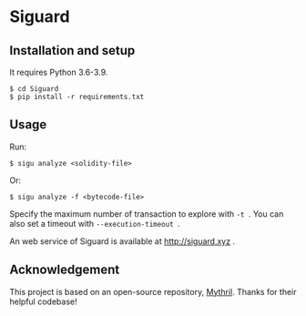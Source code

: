 # Siguard

## Installation and setup

It requires Python 3.6-3.9.

```
$ cd Siguard
$ pip install -r requirements.txt
```

## Usage

Run:

```
$ sigu analyze <solidity-file>
```

Or:

```
$ sigu analyze -f <bytecode-file>
```

Specify the maximum number of transaction to explore with `-t `. You can also set a timeout with `--execution-timeout `.

An web service of Siguard is available at http://siguard.xyz .

## Acknowledgement

This project is based on an open-source repository, [Mythril](https://github.com/ConsenSys/mythril). Thanks for their helpful codebase!